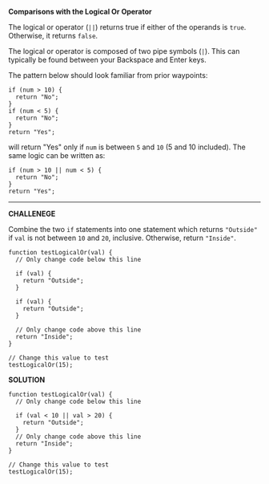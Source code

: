 **Comparisons with the Logical Or Operator**

The logical or operator (`||`) returns true if either of the operands is `true`. Otherwise, it returns `false`.

The logical or operator is composed of two pipe symbols (`|`). This can typically be found between your Backspace and Enter keys.

The pattern below should look familiar from prior waypoints:
```
if (num > 10) {
  return "No";
}
if (num < 5) {
  return "No";
}
return "Yes";
```
will return "Yes" only if `num` is between `5` and `10` (5 and 10 included). The same logic can be written as:
```
if (num > 10 || num < 5) {
  return "No";
}
return "Yes";
```

---------------------

**CHALLENEGE**

Combine the two `if` statements into one statement which returns `"Outside"` if `val` is not between `10` and `20`, inclusive. Otherwise, return `"Inside"`.
```
function testLogicalOr(val) {
  // Only change code below this line

  if (val) {
    return "Outside";
  }

  if (val) {
    return "Outside";
  }

  // Only change code above this line
  return "Inside";
}

// Change this value to test
testLogicalOr(15);
```

**SOLUTION**

```
function testLogicalOr(val) {
  // Only change code below this line

  if (val < 10 || val > 20) {
    return "Outside";
  }
  // Only change code above this line
  return "Inside";
}

// Change this value to test
testLogicalOr(15); 
```
